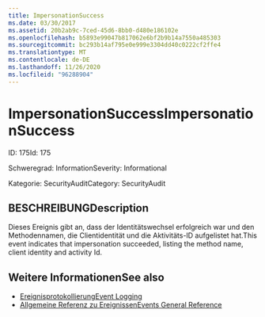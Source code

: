```yaml
---
title: ImpersonationSuccess
ms.date: 03/30/2017
ms.assetid: 20b2ab9c-7ced-45d6-8bb0-d480e186102e
ms.openlocfilehash: b5893e99047b817062e6bf2b9b14a7550a485303
ms.sourcegitcommit: bc293b14af795e0e999e3304dd40c0222cf2ffe4
ms.translationtype: MT
ms.contentlocale: de-DE
ms.lasthandoff: 11/26/2020
ms.locfileid: "96288904"
---
```

# <a name="impersonationsuccess"></a><span data-ttu-id="6e838-102">ImpersonationSuccess</span><span class="sxs-lookup"><span data-stu-id="6e838-102">ImpersonationSuccess</span></span>

<span data-ttu-id="6e838-103">ID: 175</span><span class="sxs-lookup"><span data-stu-id="6e838-103">Id: 175</span></span>  
  
 <span data-ttu-id="6e838-104">Schweregrad: Information</span><span class="sxs-lookup"><span data-stu-id="6e838-104">Severity: Informational</span></span>  
  
 <span data-ttu-id="6e838-105">Kategorie: SecurityAudit</span><span class="sxs-lookup"><span data-stu-id="6e838-105">Category: SecurityAudit</span></span>  
  
## <a name="description"></a><span data-ttu-id="6e838-106">BESCHREIBUNG</span><span class="sxs-lookup"><span data-stu-id="6e838-106">Description</span></span>  

 <span data-ttu-id="6e838-107">Dieses Ereignis gibt an, dass der Identitätswechsel erfolgreich war und den Methodennamen, die Clientidentität und die Aktivitäts-ID aufgelistet hat.</span><span class="sxs-lookup"><span data-stu-id="6e838-107">This event indicates that impersonation succeeded, listing the method name, client identity and activity Id.</span></span>  
  
## <a name="see-also"></a><span data-ttu-id="6e838-108">Weitere Informationen</span><span class="sxs-lookup"><span data-stu-id="6e838-108">See also</span></span>

- [<span data-ttu-id="6e838-109">Ereignisprotokollierung</span><span class="sxs-lookup"><span data-stu-id="6e838-109">Event Logging</span></span>](index.md)
- [<span data-ttu-id="6e838-110">Allgemeine Referenz zu Ereignissen</span><span class="sxs-lookup"><span data-stu-id="6e838-110">Events General Reference</span></span>](events-general-reference.md)
